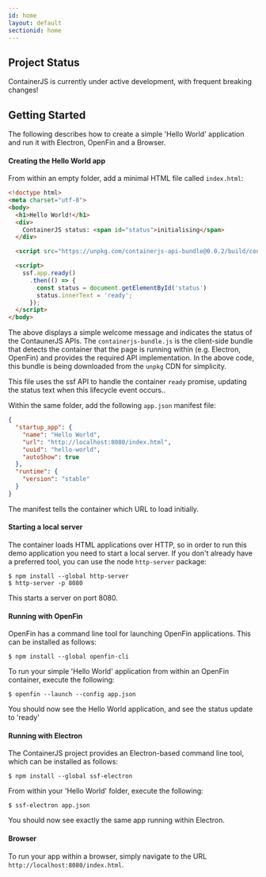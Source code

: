 ```yaml
---
id: home
layout: default
sectionid: home
---
```


## Project Status

ContainerJS is currently under active development, with frequent breaking changes!

## Getting Started

The following describes how to create a simple 'Hello World' application and run it with Electron, OpenFin and a Browser.

#### Creating the Hello World app

From within an empty folder, add a minimal HTML file called `index.html`:

```html
<!doctype html>
<meta charset="utf-8">
<body>
  <h1>Hello World!</h1>
  <div>
    ContainerJS status: <span id="status">initialising</span>
  </div>

  <script src="https://unpkg.com/containerjs-api-bundle@0.0.2/build/containerjs-bundle.js"></script>

  <script>
    ssf.app.ready()
      .then(() => {
        const status = document.getElementById('status')
        status.innerText = 'ready';
      });
  </script>
</body>
```

The above displays a simple welcome message and indicates the status of the ContaunerJS APIs. The `containerjs-bundle.js` is the client-side bundle that detects the container that the page is running within (e.g. Electron, OpenFin) and provides the required API implementation. In the above code, this bundle is being downloaded from the `unpkg` CDN for simplicity.

This file uses the ssf API to handle the container `ready` promise, updating the status text when this lifecycle event occurs..

Within the same folder, add the following `app.json` manifest file:

```json
{
  "startup_app": {
    "name": "Hello World",
    "url": "http://localhost:8080/index.html",
    "uuid": "hello-world",
    "autoShow": true
  },
  "runtime": {
    "version": "stable"
  }
}
```

The manifest tells the container which URL to load initially.

#### Starting a local server

The container loads HTML applications over HTTP, so in order to run this demo application you need to start a local server. If you don't already have a preferred tool, you can use the node `http-server` package:

```
$ npm install --global http-server
$ http-server -p 8080
```

This starts a server on port 8080.

#### Running with OpenFin

OpenFin has a command line tool for launching OpenFin applications. This can be installed as follows:

```
$ npm install --global openfin-cli
```

To run your simple 'Hello World' application from within an OpenFin container, execute the following:

```
$ openfin --launch --config app.json
```

You should now see the Hello World application, and see the status update to 'ready'

#### Running with Electron

The ContainerJS project provides an Electron-based command line tool, which can be installed as follows:

```
$ npm install --global ssf-electron
```

From within your 'Hello World' folder, execute the following:

```
$ ssf-electron app.json
```

You should now see exactly the same app running within Electron.

#### Browser

To run your app within a browser, simply navigate to the URL `http://localhost:8080/index.html`.
